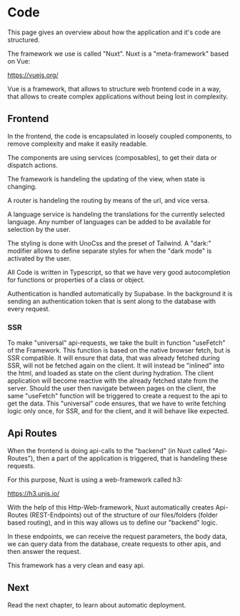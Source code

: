 # Code

This page gives an overview about how the application and it's code are structured.

The framework we use is called "Nuxt". Nuxt is a "meta-framework" based on Vue:

https://vuejs.org/

Vue is a framework, that allows to structure web frontend code in a way, that allows to create complex applications without being lost in complexity.

## Frontend

In the frontend, the code is encapsulated in loosely coupled components, to remove complexity and make it easily readable.

The components are using services (composables), to get their data or dispatch actions.

The framework is handeling the updating of the view, when state is changing.

A router is handeling the routing by means of the url, and vice versa.

A language service is handeling the translations for the currently selected language. Any number of languages can be added to be available for selection by the user.

The styling is done with UnoCss and the preset of Tailwind. A "dark:" modifier allows to define separate styles for when the "dark mode" is activated by the user.

All Code is written in Typescript, so that we have very good autocompletion for functions or properties of a class or object.

Authentication is handled automatically by Supabase. In the background it is sending an authentication token that is sent along to the database with every request.

### SSR

To make "universal" api-requests, we take the built in function "useFetch" of the Framework. This function is based on the native browser fetch, but is SSR compatible. It will ensure that data, that was already fetched during SSR, will not be fetched again on the client. It will instead be "inlined" into the html, and loaded as state on the client during hydration. The client application will become reactive with the already fetched state from the server. Should the user then navigate between pages on the client, the same "useFetch" function will be triggered to create a request to the api to get the data. This "universal" code ensures, that we have to write fetching logic only once, for SSR, and for the client, and it will behave like expected.

## Api Routes

When the frontend is doing api-calls to the "backend" (in Nuxt called "Api-Routes"), then a part of the application is triggered, that is handeling these requests.

For this purpose, Nuxt is using a web-framework called h3:

https://h3.unjs.io/

With the help of this Http-Web-framework, Nuxt automatically creates Api-Routes (REST-Endpoints) out of the structure of our files/folders (folder based routing), and in this way allows us to define our "backend" logic.

In these endpoints, we can receive the request parameters, the body data, we can query data from the database, create requests to other apis, and then answer the request.

This framework has a very clean and easy api.

## Next

Read the next chapter, to learn about automatic deployment.

